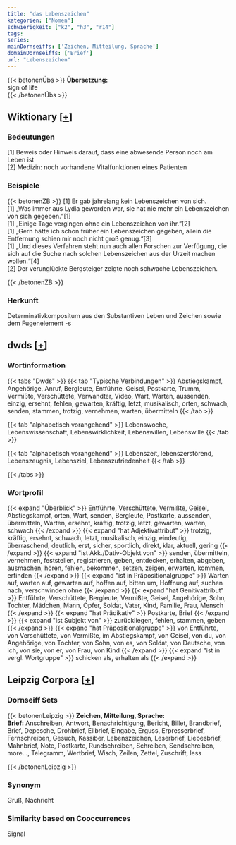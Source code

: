 ```yaml
---
title: "das Lebenszeichen"
kategorien: ["Nomen"]
schwierigkeit: ["k2", "h3", "r14"]
tags:
series:
mainDornseiffs: ['Zeichen, Mitteilung, Sprache']
domainDornseiffs: ['Brief']
url: "Lebenszeichen"
---
```


{{< betonenÜbs >}}
**Übersetzung:**  
sign of life  
{{< /betonenÜbs >}}

## Wiktionary [[+](https://de.wiktionary.org/wiki/Lebenszeichen)]

### Bedeutungen
[1] Beweis oder Hinweis darauf, dass eine abwesende Person noch am Leben ist  
[2] Medizin: noch vorhandene Vitalfunktionen eines Patienten  

### Beispiele
{{< betonenZB >}}
[1] Er gab jahrelang kein Lebenszeichen von sich.  
[1] „Was immer aus Lydia geworden war, sie hat nie mehr ein Lebenszeichen von sich gegeben.“[1]  
[1] „Einige Tage vergingen ohne ein Lebenszeichen von ihr.“[2]  
[1] „Gern hätte ich schon früher ein Lebenszeichen gegeben, allein die Entfernung schien mir noch nicht groß genug.“[3]  
[1] „Und dieses Verfahren steht nun auch allen Forschen zur Verfügung, die sich auf die Suche nach solchen Lebenszeichen aus der Urzeit machen wollen.“[4]  
[2] Der verunglückte Bergsteiger zeigte noch schwache Lebenszeichen.  

{{< /betonenZB >}}
### Herkunft
Determinativkompositum aus den Substantiven Leben und Zeichen sowie dem Fugenelement -s  



## dwds [[+](https://www.dwds.de/wb/Lebenszeichen)]

### Wortinformation
{{< tabs "Dwds" >}}
{{< tab "Typische Verbindungen" >}}
Abstiegskampf, Angehörige, Anruf, Bergleute, Entführte, Geisel, Postkarte, Trumm, Vermißte, Verschüttete, Verwandter, Video, Wart, Warten, aussenden, einzig, ersehnt, fehlen, gewarten, kräftig, letzt, musikalisch, orten, schwach, senden, stammen, trotzig, vernehmen, warten, übermitteln
{{< /tab >}}

{{< tab "alphabetisch vorangehend" >}}
Lebenswoche, Lebenswissenschaft, Lebenswirklichkeit, Lebenswillen, Lebenswille
{{< /tab >}}

{{< tab "alphabetisch vorangehend" >}}
Lebenszeit, lebenszerstörend, Lebenszeugnis, Lebensziel, Lebenszufriedenheit
{{< /tab >}}

{{< /tabs >}}

### Wortprofil
{{< expand "Überblick" >}} Entführte, Verschüttete, Vermißte, Geisel, Abstiegskampf, orten, Wart, senden, Bergleute, Postkarte, aussenden, übermitteln, Warten, ersehnt, kräftig, trotzig, letzt, gewarten, warten, schwach {{< /expand >}}
{{< expand "hat Adjektivattribut" >}} trotzig, kräftig, ersehnt, schwach, letzt, musikalisch, einzig, eindeutig, überraschend, deutlich, erst, sicher, sportlich, direkt, klar, aktuell, gering {{< /expand >}}
{{< expand "ist Akk./Dativ-Objekt von" >}} senden, übermitteln, vernehmen, feststellen, registrieren, geben, entdecken, erhalten, abgeben, ausmachen, hören, fehlen, bekommen, setzen, zeigen, erwarten, kommen, erfinden {{< /expand >}}
{{< expand "ist in Präpositionalgruppe" >}} Warten auf, warten auf, gewarten auf, hoffen auf, bitten um, Hoffnung auf, suchen nach, verschwinden ohne {{< /expand >}}
{{< expand "hat Genitivattribut" >}} Entführte, Verschüttete, Bergleute, Vermißte, Geisel, Angehörige, Sohn, Tochter, Mädchen, Mann, Opfer, Soldat, Vater, Kind, Familie, Frau, Mensch {{< /expand >}}
{{< expand "hat Prädikativ" >}} Postkarte, Brief {{< /expand >}}
{{< expand "ist Subjekt von" >}} zurückliegen, fehlen, stammen, geben {{< /expand >}}
{{< expand "hat Präpositionalgruppe" >}} von Entführte, von Verschüttete, von Vermißte, im Abstiegskampf, von Geisel, von du, von Angehörige, von Tochter, von Sohn, von es, von Soldat, von Deutsche, von ich, von sie, von er, von Frau, von Kind {{< /expand >}}
{{< expand "ist in vergl. Wortgruppe" >}} schicken als, erhalten als {{< /expand >}}

## Leipzig Corpora [[+](https://corpora.uni-leipzig.de/en/res?word=Lebenszeichen&corpusId=deu_newscrawl-public_2018)]

### Dornseiff Sets
{{< betonenLeipzig >}}
**Zeichen, Mitteilung, Sprache:**  
**Brief:** Anschreiben, Antwort, Benachrichtigung, Bericht, Billet, Brandbrief, Brief, Depesche, Drohbrief, Eilbrief, Eingabe, Erguss, Erpresserbrief, Fernschreiben, Gesuch, Kassiber, Lebenszeichen, Leserbrief, Liebesbrief, Mahnbrief, Note, Postkarte, Rundschreiben, Schreiben, Sendschreiben, more..., Telegramm, Wertbrief, Wisch, Zeilen, Zettel, Zuschrift, less  

{{< /betonenLeipzig >}}

### Synonym
Gruß, Nachricht


### Similarity based on Cooccurrences
Signal

